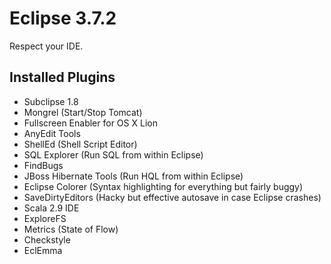 Eclipse 3.7.2
===

Respect your IDE.

Installed Plugins
---

* Subclipse 1.8
* Mongrel (Start/Stop Tomcat)
* Fullscreen Enabler for OS X Lion
* AnyEdit Tools
* ShellEd (Shell Script Editor)
* SQL Explorer (Run SQL from within Eclipse)
* FindBugs
* JBoss Hibernate Tools (Run HQL from within Eclipse)
* Eclipse Colorer (Syntax highlighting for everything but fairly buggy)
* SaveDirtyEditors (Hacky but effective autosave in case Eclipse crashes)
* Scala 2.9 IDE
* ExploreFS
* Metrics (State of Flow)
* Checkstyle
* EclEmma
